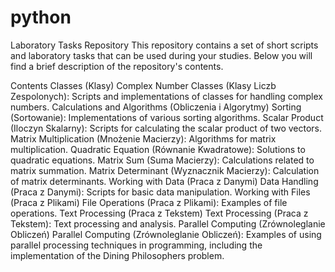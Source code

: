 # python
Laboratory Tasks Repository
This repository contains a set of short scripts and laboratory tasks that can be used during your studies. Below you will find a brief description of the repository's contents.

Contents
Classes (Klasy)
Complex Number Classes (Klasy Liczb Zespolonych): Scripts and implementations of classes for handling complex numbers.
Calculations and Algorithms (Obliczenia i Algorytmy)
Sorting (Sortowanie): Implementations of various sorting algorithms.
Scalar Product (Iloczyn Skalarny): Scripts for calculating the scalar product of two vectors.
Matrix Multiplication (Mnożenie Macierzy): Algorithms for matrix multiplication.
Quadratic Equation (Równanie Kwadratowe): Solutions to quadratic equations.
Matrix Sum (Suma Macierzy): Calculations related to matrix summation.
Matrix Determinant (Wyznacznik Macierzy): Calculation of matrix determinants.
Working with Data (Praca z Danymi)
Data Handling (Praca z Danymi): Scripts for basic data manipulation.
Working with Files (Praca z Plikami)
File Operations (Praca z Plikami): Examples of file operations.
Text Processing (Praca z Tekstem)
Text Processing (Praca z Tekstem): Text processing and analysis.
Parallel Computing (Zrównoleglanie Obliczeń)
Parallel Computing (Zrównoleglanie Obliczeń): Examples of using parallel processing techniques in programming, including the implementation of the Dining Philosophers problem.
